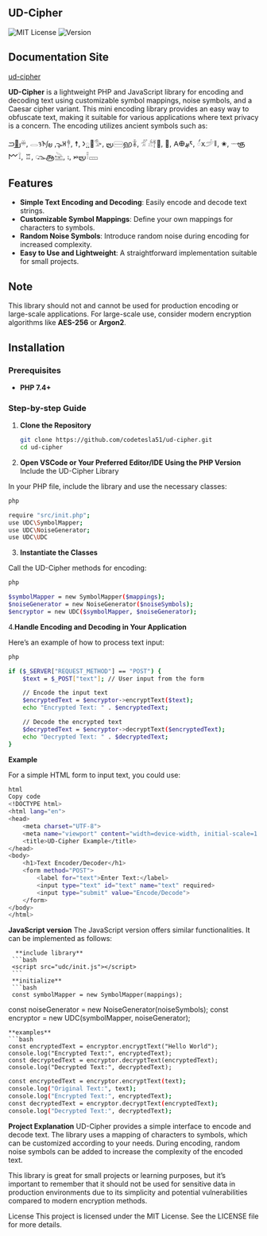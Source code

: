 ## UD-Cipher
![MIT License](https://img.shields.io/badge/License-MIT-green.svg)
![Version](https://img.shields.io/badge/version-1.0.0-blue.svg)
<br>
## Documentation Site
[ud-cipher](https://ud-cipher.vercel.app/)

**UD-Cipher** is a lightweight PHP and JavaScript library for encoding and decoding text using customizable symbol mappings, noise symbols, and a Caesar cipher variant. This mini encoding library provides an easy way to obfuscate text, making it suitable for various applications where text privacy is a concern. The encoding utilizes ancient symbols such as:

𐭁𑉅𐬠𓏉, 𓂋𑅕𑀜𐬋, 𐬞𐬰𑀅𓋎, ☨, 𑀤𑌼𑍑𓅜, 𐬴𓈃𑌭𓇈, 𓁄𓀲𓋆𑁼, ⚰, 𐌀𐌈𐬅𑁮, 𑄧𑀌𓌵𑁈, ✬, 𓌔𑌞𐌌𓍏, ♖, 𑀼𐬊𑌆𓉎, ⨟, 𐬴𐬙𓍋𓈚
## Features
- **Simple Text Encoding and Decoding**: Easily encode and decode text strings.
- **Customizable Symbol Mappings**: Define your own mappings for characters to symbols.
- **Random Noise Symbols**: Introduce random noise during encoding for increased complexity.
- **Easy to Use and Lightweight**: A straightforward implementation suitable for small projects.

## Note
This library should not and cannot be used for production encoding or large-scale applications. For large-scale use, consider modern encryption algorithms like **AES-256** or **Argon2**.

## Installation

### Prerequisites
- **PHP 7.4+**

### Step-by-step Guide

1. **Clone the Repository**

   ```bash
   git clone https://github.com/codetesla51/ud-cipher.git
   cd ud-cipher
   ```
   
2. **Open VSCode or Your Preferred Editor/IDE**
**Using the PHP Version**
Include the UD-Cipher Library

In your PHP file, include the library and use the necessary classes:
```bash
php

require "src/init.php";
use UDC\SymbolMapper;
use UDC\NoiseGenerator;
use UDC\UDC
```
3. **Instantiate the Classes**

Call the UD-Cipher methods for encoding:
```bash
php

$symbolMapper = new SymbolMapper($mappings);
$noiseGenerator = new NoiseGenerator($noiseSymbols);
$encryptor = new UDC($symbolMapper, $noiseGenerator);
```
4.**Handle Encoding and Decoding in Your Application**

Here’s an example of how to process text input:
```bash
php

if ($_SERVER["REQUEST_METHOD"] == "POST") {
    $text = $_POST["text"]; // User input from the form

    // Encode the input text
    $encryptedText = $encryptor->encryptText($text);
    echo "Encrypted Text: " . $encryptedText;

    // Decode the encrypted text
    $decryptedText = $encryptor->decryptText($encryptedText);
    echo "Decrypted Text: " . $decryptedText;
}
```
 **Example**

For a simple HTML form to input text, you could use:
```bash
html
Copy code
<!DOCTYPE html>
<html lang="en">
<head>
    <meta charset="UTF-8">
    <meta name="viewport" content="width=device-width, initial-scale=1.0">
    <title>UD-Cipher Example</title>
</head>
<body>
    <h1>Text Encoder/Decoder</h1>
    <form method="POST">
        <label for="text">Enter Text:</label>
        <input type="text" id="text" name="text" required>
        <input type="submit" value="Encode/Decode">
    </form>
</body>
</html>

```

**JavaScript version**
The JavaScript version offers similar functionalities. It
                    can be implemented as follows:
                    
      **include library**
     ```bash
     <script src="udc/init.js"></script>
     ```
     **initialize**
     ```bash
     const symbolMapper = new SymbolMapper(mappings);
const noiseGenerator = new NoiseGenerator(noiseSymbols);
const encryptor = new UDC(symbolMapper, noiseGenerator);
```
**examples**
```bash
const encryptedText = encryptor.encryptText("Hello World");
console.log("Encrypted Text:", encryptedText);
const decryptedText = encryptor.decryptText(encryptedText);
console.log("Decrypted Text:", decryptedText);
```
```bash
const encryptedText = encryptor.encryptText(text);
console.log("Original Text:", text);
console.log("Encrypted Text:", encryptedText);
const decryptedText = encryptor.decryptText(encryptedText);
console.log("Decrypted Text:", decryptedText);
```
**Project Explanation**
UD-Cipher provides a simple interface to encode and decode text. The library uses a mapping of characters to symbols, which can be customized according to your needs. During encoding, random noise symbols can be added to increase the complexity of the encoded text.

This library is great for small projects or learning purposes, but it’s important to remember that it should not be used for sensitive data in production environments due to its simplicity and potential vulnerabilities compared to modern encryption methods.

License
This project is licensed under the MIT License. See the LICENSE file for more
details.